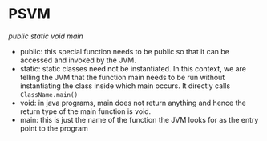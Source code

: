 # PSVM
*public static void main*

- public: this special function needs to be public so that it can be accessed and invoked by the JVM.
- static: static classes need not be instantiated. In this context, we are telling the JVM that the function main needs to be run without instantiating the class inside which main occurs. It directly calls `ClassName.main()`
- void: in java programs, main does not return anything and hence the return type of the main function is void.
- main: this is just the name of the function the JVM looks for as the entry point to the program
